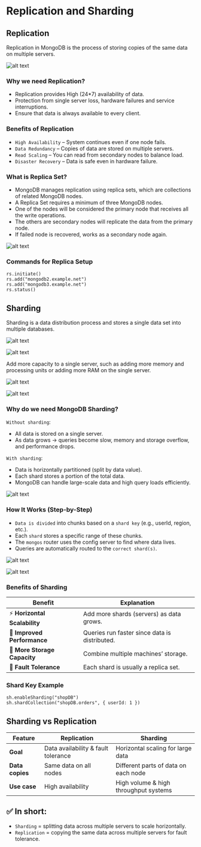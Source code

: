 # Replication and Sharding

## Replication
Replication in MongoDB is the process of storing copies of the same data on multiple servers.

![alt text](image.png)

### Why we need Replication?

- Replication provides High (24*7) availability of data.
- Protection from single server loss, hardware failures and service interruptions.
- Ensure that data is always available to every client.

### Benefits of Replication

- `High Availability` – System continues even if one node fails.
- `Data Redundancy` – Copies of data are stored on multiple servers.
- `Read Scaling` – You can read from secondary nodes to balance load.
- `Disaster Recovery` – Data is safe even in hardware failure.

### What is Replica Set?
- MongoDB manages replication using replica sets, which are collections of related MongoDB nodes.
- A Replica Set requires a minimum of three MongoDB nodes.
- One of the nodes will be considered the primary node that receives all the write operations.
- The others are secondary nodes will replicate the data from the primary node.
- If failed node is recovered, works as a secondary node again.

![alt text](image-1.png)

### Commands for Replica Setup
```
rs.initiate()
rs.add("mongodb2.example.net")
rs.add("mongodb3.example.net")
rs.status()
```

## Sharding
Sharding is a data distribution process and stores a single data set into multiple databases.

![alt text](image-2.png)

![alt text](image-3.png)

Add more capacity to a single server, such as adding more memory and processing units or adding more RAM on the single server.

![alt text](image-4.png)

![alt text](image-5.png)

### Why do we need MongoDB Sharding?

`Without sharding`:

- All data is stored on a single server.
- As data grows → queries become slow, memory and storage overflow, and performance drops.

`With sharding`:

- Data is horizontally partitioned (split by data value).
- Each shard stores a portion of the total data.
- MongoDB can handle large-scale data and high query loads efficiently.

![alt text](image-6.png)

### How It Works (Step-by-Step)

- `Data is divided` into chunks based on a `shard key` (e.g., userId, region, etc.).
- Each `shard` stores a specific range of these chunks.
- The `mongos` router uses the config server to find where data lives.
- Queries are automatically routed to the `correct shard(s)`.

![alt text](image-7.png)

![alt text](image-8.png)


### Benefits of Sharding

| Benefit                      | Explanation                                   |
| ---------------------------- | --------------------------------------------- |
| ⚡ **Horizontal Scalability** | Add more shards (servers) as data grows.      |
| 🚀 **Improved Performance**  | Queries run faster since data is distributed. |
| 💾 **More Storage Capacity** | Combine multiple machines’ storage.           |
| 🔁 **Fault Tolerance**       | Each shard is usually a replica set.          |

### Shard Key Example
```
sh.enableSharding("shopDB")
sh.shardCollection("shopDB.orders", { userId: 1 })
```

## Sharding vs Replication
| Feature         | **Replication**                     | **Sharding**                          |
| --------------- | ----------------------------------- | ------------------------------------- |
| **Goal**        | Data availability & fault tolerance | Horizontal scaling for large data     |
| **Data copies** | Same data on all nodes              | Different parts of data on each node  |
| **Use case**    | High availability                   | High volume & high throughput systems |

## ✅ In short:

- `Sharding` = splitting data across multiple servers to scale horizontally.
- `Replication` = copying the same data across multiple servers for fault tolerance.
